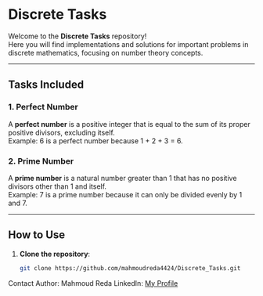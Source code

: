 # Discrete Tasks

Welcome to the **Discrete Tasks** repository!  
Here you will find implementations and solutions for important problems in discrete mathematics, focusing on number theory concepts.

---

## Tasks Included

### 1. Perfect Number  
A **perfect number** is a positive integer that is equal to the sum of its proper positive divisors, excluding itself.  
Example: 6 is a perfect number because 1 + 2 + 3 = 6.

### 2. Prime Number  
A **prime number** is a natural number greater than 1 that has no positive divisors other than 1 and itself.  
Example: 7 is a prime number because it can only be divided evenly by 1 and 7.

---

## How to Use

1. **Clone the repository**:
   ```bash
   git clone https://github.com/mahmoudreda4424/Discrete_Tasks.git


Contact
Author: Mahmoud Reda
LinkedIn: [My Profile](https://www.linkedin.com/in/mahmoudredaprofile?lipi=urn%3Ali%3Apage%3Ad_flagship3_profile_view_base_contact_details%3BDQyruzkYSH%2B28mCBauxAVA%3D%3D)

